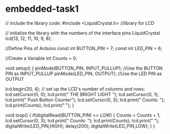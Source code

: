 # embedded-task1
// include the library code:
#include <LiquidCrystal.h> //library for LCD 

// initialize the library with the numbers of the interface pins
LiquidCrystal lcd(13, 12, 11, 10, 9, 8);

//Define Pins of Arduino
const int BUTTON_PIN  = 7;
const int LED_PIN = 6;

//Create a Variable
int Counts = 0;

void setup()
{
  pinMode(BUTTON_PIN, INPUT_PULLUP); //Use the BUTTON PIN as INPUT_PULLUP
  pinMode(LED_PIN, OUTPUT); //Use the LED PIN as OUTPUT

  lcd.begin(20, 4); // set up the LCD's number of columns and rows:
  lcd.setCursor(0, 0);
  lcd.print("  THE BRIGHT LIGHT ");
  lcd.setCursor(0, 1);
  lcd.print(" Push Button Counter");
  lcd.setCursor(0, 3);
  lcd.print(" Counts: ");
  lcd.print(Counts);
  lcd.print("  ");
}

void loop()
{
  if(digitalRead(BUTTON_PIN) == LOW)
  {
    Counts = Counts + 1;
    lcd.setCursor(0, 3);
    lcd.print(" Counts: ");
    lcd.print(Counts);
    lcd.print("  ");
    digitalWrite(LED_PIN,HIGH);
    delay(200);
    digitalWrite(LED_PIN,LOW);
  }
}
